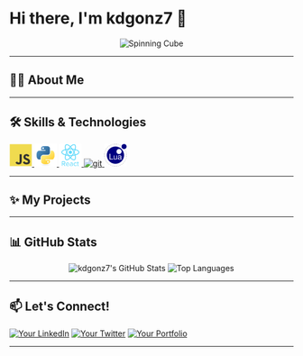 # Hi there, I'm kdgonz7 👋

<p align="center">
  <img src="https://media.tenor.com/BpKRFfRxLQEAAAAj/cube-spinning.gif" alt="Spinning Cube" width="100" height="100"/>
  </p>

---

## 👨‍💻 About Me

---

## 🛠️ Skills & Technologies

<p align="left">
  <a href="https://developer.mozilla.org/en-US/docs/Web/JavaScript" target="_blank" rel="noreferrer"> <img src="https://raw.githubusercontent.com/devicons/devicon/master/icons/javascript/javascript-original.svg" alt="javascript" width="40" height="40"/> </a>
  <a href="https://www.python.org" target="_blank" rel="noreferrer"> <img src="https://raw.githubusercontent.com/devicons/devicon/master/icons/python/python-original.svg" alt="python" width="40" height="40"/> </a>
  <a href="https://reactjs.org/" target="_blank" rel="noreferrer"> <img src="https://raw.githubusercontent.com/devicons/devicon/master/icons/react/react-original-wordmark.svg" alt="react" width="40" height="40"/> </a>
  <a href="https://git-scm.com/" target="_blank" rel="noreferrer"> <img src="https://www.vectorlogo.zone/logos/git-scm/git-scm-icon.svg" alt="git" width="40" height="40"/> </a>
  <a href="https://www.lua.org/" target="_blank" rel="noreferrer"> <img src="https://raw.githubusercontent.com/devicons/devicon/master/icons/lua/lua-original-wordmark.svg" alt="lua" width="40" height="40"/> </a>
  </p>

---

## ✨ My Projects

---

## 📊 GitHub Stats

<p align="center">
  <img src="https://github-readme-stats.vercel.app/api?username=kdgonz7&show_icons=true&theme=radical" alt="kdgonz7's GitHub Stats" />
  <img src="https://github-readme-stats.vercel.app/api/top-langs/?username=kdgonz7&layout=compact&theme=radical" alt="Top Languages" />
</p>

---

## 📫 Let's Connect!

<p align="left">
<a href="#" target="_blank"><img align="center" src="https://raw.githubusercontent.com/rahuldkjain/github-profile-readme-generator/master/src/images/icons/Social/linkedin.svg" alt="Your LinkedIn" height="30" width="40" /></a>
<a href="#" target="_blank"><img align="center" src="https://raw.githubusercontent.com/rahuldkjain/github-profile-readme-generator/master/src/images/icons/Social/twitter.svg" alt="Your Twitter" height="30" width="40" /></a>
<a href="#" target="_blank"><img align="center" src="https://raw.githubusercontent.com/rahuldkjain/github-profile-readme-generator/master/src/images/icons/Social/portfolio.svg" alt="Your Portfolio" height="30" width="40" /></a>
</p>

---
